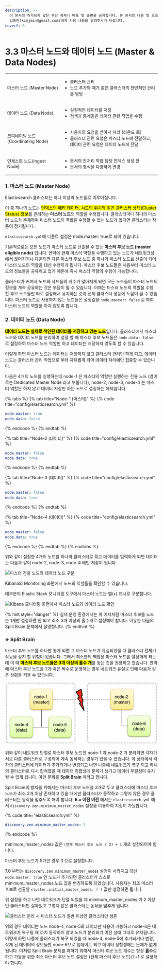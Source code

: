 ```yaml
---
description: >-
  이 문서의 허가되지 않은 무단 복제나 배포 및 출판을 금지합니다. 본 문서의 내용 및 도표 등을 인용하고자 하는 경우 출처를 명시하고
  김종민(kimjmin@gmail.com)에게 사용 내용을 알려주시기 바랍니다.
coverY: 0
---
```


# 3.3 마스터 노드와 데이터 노드 (Master & Data Nodes)



|                              |                                                                                                   |
| ---------------------------- | ------------------------------------------------------------------------------------------------- |
| 마스터 노드 (Master Node)         | <ul><li>클러스터 관리</li><li>노드 추가와 제거 같은 클러스터의 전반적인 관리를 담당</li></ul>                                  |
| 데이터 노드 (Data Node)           | <ul><li>실질적인 데이터를 저장</li><li>검색과 통계같은 데이터 관련 작업을 수행</li></ul>                                     |
| 코디네이팅 노드 (Coordinating Node) | <ul><li>사용자의 요청을 받아서 처리 (라운드 로)</li><li>클러스터 관련 요청은 마스터 노드에 전달하고, 데이터 관련 요청은 데이터 노드에 전달</li></ul> |
| 인제스트 노드(Ingest Node)         | <ul><li>문서의 전처리 작업 담당 인덱스 생성 전 </li><li>문서의 형식을 다양하게 변경</li></ul>                                 |



### 1. 마스터 노드 (Master Node)

Elasticsearch 클러스터는 하나 이상의 노드들로 이루어집니다.&#x20;

이 중 하나의 노드는 <mark style="background-color:yellow;">인덱스의 메타 데이터, 샤드의 위치와 같은 클러스터 상태(Cluster Status) 정보</mark>를 관리하는 **마스터 노드**의 역할을 수행합니다. 클러스터마다 하나의 마스터 노드가 존재하며 마스터 노드의 역할을 수행할 수 있는 노드가 없다면 클러스터는 작동이 정지됩니다.

`elasticsearch.yml`에 디폴트 설정은 node.master: true로 되어 있습니다.&#x20;

&#x20;기본적으로는 모든 노드가 마스터 노드로 선출될 수 있는 **마스터 후보 노드 (master eligible node)** 입니다. 만약에 현재 마스터 역할을 수행하고 있는 노드가 네트워크상에서 끊어지거나 다운되면 다른 마스터 후보 노드 중 하나가 마스터 노드로 선출이 되어 마스터 노드의 역할을 대신 수행하게 됩니다. 마스터 후보 노드들은 처음부터 마스터 노드의 정보들을 공유하고 있기 때문에 즉시 마스터 역할의 수행이 가능합니다.



&#x20;클러스터가 커져서 노드와 샤드들의 개수가 많아지게 되면 모든 노드들이 마스터 노드의 정보를 계속 공유하는 것은 부담이 될 수 있습니다. 이때는 마스터 노드의 역할을 수행 할 후보 노드들만 따로 설정해서 유지하는 것이 전체 클러스터 성능에 도움이 될 수 있습니다. 마스터 노드로 사용하지 않는 노드들은 설정값을 `node.master: false` 로 하여 마스터 노드의 역할을 하지 않도록 합니다.



### 2. 데이터 노드 (Data Node)

&#x20;<mark style="background-color:yellow;">**데이터 노드는 실제로 색인된 데이터를 저장하고 있는 노드**</mark>입니다. 클러스터에서 마스터 노드와 데이터 노드를 분리하여 설정 할 때 마스터 후보 노드들은 `node.data: false` 로 설정하여 마스터 노드 역할만 하고 데이터는 저장하지 않도록 할 수 있습니다.&#x20;

&#x20;이렇게 하면 마스터 노드는 데이터는 저장하지 않고 클러스터 관리만 하게 되고, 데이터 노드는 클러스터 관리 작업으로 부터 자유롭게 되어 데이터 처리에만 집중할 수 있습니다.

&#x20;다음은 4개의 노드를 실행하는데 node-1 은 마스터의 역할만 실행하는 전용 노드 (영어로는 Dedicated Master Node 라고 부릅니다), node-2, node-3, node-4 는 마스터 역할은 하지 않고 데이터 저장만 하는 노드로 설정하는 예제입니다.

{% tabs %}
{% tab title="Node-1 (마스터)" %}
{% code title="config/elasticsearch.yml" %}
```yaml
node.master: true
node.data: false
```
{% endcode %}
{% endtab %}

{% tab title="Node-2 (데이터)" %}
{% code title="config/elasticsearch.yml" %}
```yaml
node.master: false
node.data: true
```
{% endcode %}
{% endtab %}

{% tab title="Node-3 (데이터)" %}
{% code title="config/elasticsearch.yml" %}
```yaml
node.master: false
node.data: true
```
{% endcode %}
{% endtab %}

{% tab title="Node-4 (데이터)" %}
{% code title="config/elasticsearch.yml" %}
```yaml
node.master: false
node.data: true
```
{% endcode %}
{% endtab %}
{% endtabs %}

위와 같이 설정한 4개의 노드를 하나의 클러스터로 묶고 데이터를 입력하게 되면 데이터는 다음과 같이 node-2, node-3, node-4 에만 저장이 됩니다.

![마스터 전용 노드와 데이터 노드 구분](<../.gitbook/assets/image (24).png>)

Kibana의 Monitoring 화면에서 노드의 역할들을 확인할 수 있습니다.&#x20;

대부분의 Elastic Stack 모니터링 도구에서 마스터 노드는 별(⭑) 표시로 구분합니다.

![Kibana 모니터링 화면에서 마스터 노드와 데이터 노드 확인](<../.gitbook/assets/image (25).png>)

{% hint style="danger" %}
실제 운영 환경에서는 위 예제처럼 마스터 후보를 노드는 1개만 설정하면 안 되고 최소 3개 이상의 홀수개로 설정해야 합니다. 이유는 다음의 Split Brain 문제에서 설명합니다.
{% endhint %}

### ※ Split Brain

마스터 후보 노드를 하나만 놓게 되면 그 마스터 노드가 유실되었을 때 클러스터 전체가 작동을 정지 할 위험이 있습니다. 그래서 최소한의 백업용 마스터 노드를 설정하게 되는데 이 때 <mark style="background-color:yellow;">**마스터 후보 노드들은 3개 이상의 홀수 개**</mark>를 놓는 것을 권장하고 있습니다. 만약에 마스터 후보 노드를 2개 혹은 짝수로 운영하는 경우 네트워크 유실로 인해 다음과 같은 상황을 겪을 수 있습니다.



![네트워크 단절로 인한 클러스터 분리](<../.gitbook/assets/image (26).png>)

&#x20;위와 같이 네트워크 단절로 마스터 후보 노드인 node-1 과 node-2 가 분리되면 각자가 서로 다른 클러스터로 구성되어 계속 동작하는 경우가 있을 수 있습니다. 이 상태에서 각자의 클러스터에 데이터가 추가되거나 변경되고 나면 나중에 네트워크가 복구 되고 하나의 클러스터로 다시 합쳐졌을 때 데이터 정합성에 문제가 생기고 데이터 무결성이 유지될 수 없게 됩니다. 이런 문제를 **Split Brain** 이라고 합니다.

Split Brain의 방지를 위해서는 마스터 후보 노드를 3개로 두고 클러스터에 마스터 후보 노드가 최소 2개 이상 존재하고 있을 때에만 클러스터가 동작하고 그렇지 않은 경우 클러스터는 동작을 멈추도록 해야 합니다. **6.x 이전 버전** 에서는 `elasticsearch.yml` 에서 `discovery.zen.minimum_master_nodes` 설정을 이용하여 지정이 가능합니다.

{% code title="elasticsearch.yml" %}
```yaml
discovery.zen.minimum_master_nodes: 2
```
{% endcode %}

minimum\_master\_nodes 값은 `(전체 마스터 후보 노드 / 2) + 1` 개로 설정되어야 합니다.&#x20;

마스터 후보 노드가 5개인 경우 3 으로 설정합니다.

7.0 부터는 `discovery.zen.minimum_master_nodes` 설정이 사라지고 대신 `node.master: true` 인 노드가 추가되면 클러스터가 스스로 minimum\_master\_nodes 노드 값을 변경하도록 되었습니다. 사용자는 최초 마스터 후보로 선출할 `cluster.initial_master_nodes: [ ]` 값만 설정하면 됩니다.

&#x20;위 설정을 하고 나면 네트워크가 단절 되었을 때 minimum\_master\_nodes 가 2 이상인 클러스터만 살아있고 그렇지 않은 클러스터는 동작을 멈추게 됩니다.

![클러스터 분리 시 마스터 노드가 절반 이상인 클러스터만 생존](<../.gitbook/assets/image (27).png>)



&#x20;위의 경우 데이터는 노드 node-4, node-5의 데이터만 사용이 가능하고 node-6은 네트워크가 복구될 때 까지 동작하지 않고 노드가 분리되기 이전 상태 그대로 유지됩니다. 이렇게 하면 나중에 클러스터가 복구 되었을 때 node-4, node-5에 추가되거나 변경, 삭제 된 데이터의 정보들만 node-6으로 업데이트 되고 데이터 정합성에는 문제가 없게 됩니다. 이처럼 Split Brain 문제를 피하기 위해서 마스터 후보 노드 개수는 항상 **홀수**로 하고 가동을 위한 최소 마스터 후보 노드 설정은 (전체 마스터 후보 노드)/2+1 로 설정해야 합니다.
